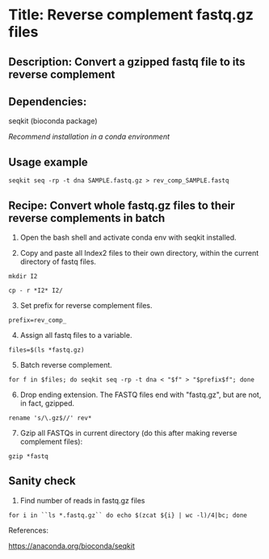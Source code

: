 # Title: Reverse complement fastq.gz files

## Description: Convert a gzipped fastq file to its reverse complement

## Dependencies: 
  seqkit (bioconda package)
  
  *Recommend installation in a conda environment*

## Usage example

  `seqkit seq -rp -t dna SAMPLE.fastq.gz > rev_comp_SAMPLE.fastq`
  
## Recipe: Convert whole fastq.gz files to their reverse complements in batch

  1. Open the bash shell and activate conda env with seqkit installed.
  
  2. Copy and paste all Index2 files to their own directory, within the current directory of fastq files.
  
  `mkdir I2`
  
  `cp - r *I2* I2/`

  3. Set prefix for reverse complement files.
  
  `prefix=rev_comp_`
  
  4. Assign all fastq files to a variable.
  
  `files=$(ls *fastq.gz)`
  
  5. Batch reverse complement.
  
  `for f in $files; do seqkit seq -rp -t dna < "$f" > "$prefix$f"; done`
  
  6. Drop ending extension. The FASTQ files end with "fastq.gz", but are not, in fact, gzipped.

  `rename 's/\.gz$//' rev*`
  
  7. Gzip all FASTQs in current directory (do this after making reverse complement files):

  `gzip *fastq`

## Sanity check

  1. Find number of reads in fastq.gz files

  `for i in ``ls *.fastq.gz`` do echo $(zcat ${i} | wc -l)/4|bc; done`


References:

https://anaconda.org/bioconda/seqkit

